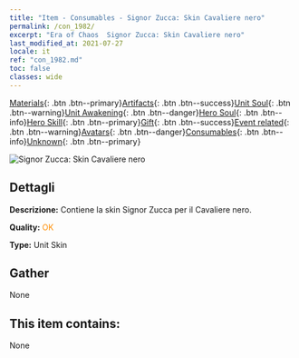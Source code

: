 ```yaml
---
title: "Item - Consumables - Signor Zucca: Skin Cavaliere nero"
permalink: /con_1982/
excerpt: "Era of Chaos  Signor Zucca: Skin Cavaliere nero"
last_modified_at: 2021-07-27
locale: it
ref: "con_1982.md"
toc: false
classes: wide
---
```

 [Materials](/ItemsIT/){: .btn .btn--primary}[Artifacts](/ItemsIT/Artifacts/){: .btn .btn--success}[Unit Soul](/ItemsIT/UnitSoul/){: .btn .btn--warning}[Unit Awakening](/ItemsIT/UnitAwakening/){: .btn .btn--danger}[Hero Soul](/ItemsIT/HeroSoul/){: .btn .btn--info}[Hero Skill](/ItemsIT/HeroSkill/){: .btn .btn--primary}[Gift](/ItemsIT/Gift/){: .btn .btn--success}[Event related](/ItemsIT/Events/){: .btn .btn--warning}[Avatars](/ItemsIT/Avatars/){: .btn .btn--danger}[Consumables](/ItemsIT/Consumables/){: .btn .btn--info}[Unknown](/ItemsIT/Unknown/){: .btn .btn--primary}

 ![Signor Zucca: Skin Cavaliere nero](/images/u/ti_siwangqishipifu.jpg)

## Dettagli
 **Descrizione:** Contiene la skin Signor Zucca per il Cavaliere nero.

 **Quality:** <span style="color: #FF8C00">OK</span>

 **Type:** Unit Skin

## Gather

  None

## This item contains:

  None

